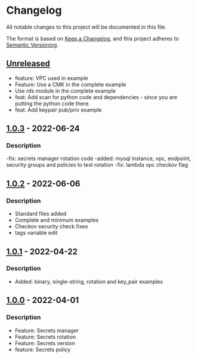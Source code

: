 # Changelog
All notable changes to this project will be documented in this file.

The format is based on [Keep a Changelog](https://keepachangelog.com/en/1.0.0/),
and this project adheres to [Semantic Versioning](https://semver.org/spec/v2.0.0.html).


## [Unreleased]
- feature: VPC used in example
- Feature: Use a CMK in the complete example
- Use rds module in the complete example
- feat: Add scan for python code and dependencies - since you are putting the python code there.
- feat: Add keypair pub/priv example

## [1.0.3] - 2022-06-24
### Description
-fix: secrets manager rotation code
-added: mysql instance, vpc, endpoint, security groups and policies to test rotation
-fix: lambda vpc checkov flag

## [1.0.2] - 2022-06-06
### Description
- Standard files added
- Complete and minimum examples
- Checkov security check fixes
- tags variable edit

## [1.0.1] - 2022-04-22
### Description
- Added: binary, single-string, rotation and key_pair examples

## [1.0.0] - 2022-04-01
### Description
- Feature: Secrets manager
- Feature: Secrets rotation
- Feature: Secrets version
- feature: Secrets policy

[Unreleased]: https://github.com/boldlink/terraform-aws-secretsmanager/compare/1.0.2...HEAD

[1.0.3]: https://github.com/boldlink/terraform-aws-secretsmanager/releases/tag/1.0.3

[1.0.2]: https://github.com/boldlink/terraform-aws-secretsmanager/releases/tag/1.0.2

[1.0.1]: https://github.com/boldlink/terraform-aws-secretsmanager/releases/tag/v1.0.1

[1.0.0]: https://github.com/boldlink/terraform-aws-secretsmanager/releases/tag/v1.0.0
